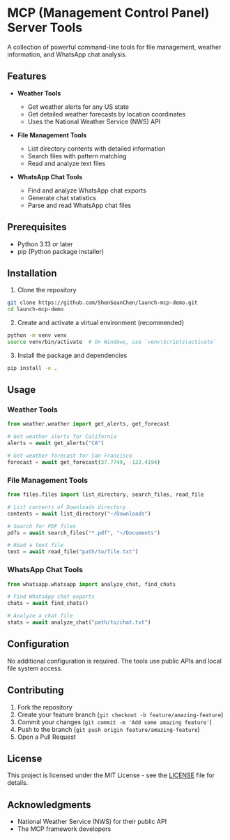 # MCP (Management Control Panel) Server Tools

A collection of powerful command-line tools for file management, weather information, and WhatsApp chat analysis.

## Features

- **Weather Tools**
  - Get weather alerts for any US state
  - Get detailed weather forecasts by location coordinates
  - Uses the National Weather Service (NWS) API

- **File Management Tools**
  - List directory contents with detailed information
  - Search files with pattern matching
  - Read and analyze text files
  
- **WhatsApp Chat Tools**
  - Find and analyze WhatsApp chat exports
  - Generate chat statistics
  - Parse and read WhatsApp chat files

## Prerequisites

- Python 3.13 or later
- pip (Python package installer)

## Installation

1. Clone the repository
```bash
git clone https://github.com/ShenSeanChen/launch-mcp-demo.git
cd launch-mcp-demo
```

2. Create and activate a virtual environment (recommended)
```bash
python -m venv venv
source venv/bin/activate  # On Windows, use `venv\Scripts\activate`
```

3. Install the package and dependencies
```bash
pip install -e .
```

## Usage

### Weather Tools

```python
from weather.weather import get_alerts, get_forecast

# Get weather alerts for California
alerts = await get_alerts("CA")

# Get weather forecast for San Francisco
forecast = await get_forecast(37.7749, -122.4194)
```

### File Management Tools

```python
from files.files import list_directory, search_files, read_file

# List contents of Downloads directory
contents = await list_directory("~/Downloads")

# Search for PDF files
pdfs = await search_files("*.pdf", "~/Documents")

# Read a text file
text = await read_file("path/to/file.txt")
```

### WhatsApp Chat Tools

```python
from whatsapp.whatsapp import analyze_chat, find_chats

# Find WhatsApp chat exports
chats = await find_chats()

# Analyze a chat file
stats = await analyze_chat("path/to/chat.txt")
```

## Configuration

No additional configuration is required. The tools use public APIs and local file system access.

## Contributing

1. Fork the repository
2. Create your feature branch (`git checkout -b feature/amazing-feature`)
3. Commit your changes (`git commit -m 'Add some amazing feature'`)
4. Push to the branch (`git push origin feature/amazing-feature`)
5. Open a Pull Request

## License

This project is licensed under the MIT License - see the [LICENSE](LICENSE) file for details.

## Acknowledgments

- National Weather Service (NWS) for their public API
- The MCP framework developers
